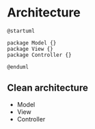 ﻿# Architecture

```plantuml
@startuml

package Model {}
package View {}
package Controller {}

@enduml
```

## Clean architecture

- Model
- View
- Controller
